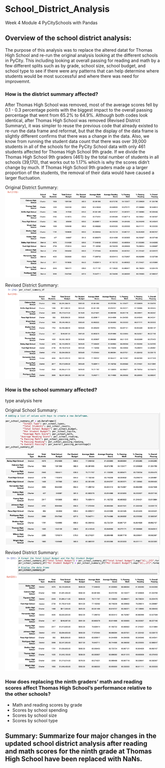 # School_District_Analysis
Week 4 Module 4 PyCitySchools with Pandas

## Overview of the school district analysis:
The purpose of this analysis was to replace the altered datat for Thomas High School and re-run the original analysis looking at the different schools in PyCity. This including looking at overall passing for reading and math by a few different splits such as by grade, school size, school budget, and school type to see if there were any patterns that can help determine where students would be most successful and where there was need for improvemnt. 


### How is the district summary affected?
After Thomas High School was removed, most of the average scores fell by 0.1 - 0.3 percentage points with the biggest impact to the overall passing percentage that went from 65.2% to 64.9%.  Although both codes look identical, after Thomas High School was removed (Revised District Summary), it was simpler to reuse the previous code that already existed to re-run the data frame and reformat, but that the display of the data frame is slightly different confirms that there was a change in the data.  Also, we know from running the student data count that there was over 39,000 students in all of the schools for the PyCity School data  with only 461 students affected for Thomas High School 9th grade. If we divide the Thomas High School 9th graders (461) by the total number of students in all schools (39,170), that works out to 1.17% which is why the scores didn’t change by much. If Thomas High School 9th graders made up a larger proportion of the students, the removal of their data would have caused a larger fluctuation.  

Original District Summary:
![image_name](Resources/school_summary_sorted_original.png)




Revised District Summary:
![image_name](Resources/school_summary_sorted_challenge.png)

### How is the school summary affected?
type analysis here

Original School Summary:
![image_name](Resources/summary_school_original.png)

Revised District Summary:
![image_name](Resources/School_Summary_Challenge.png)


### How does replacing the ninth graders’ math and reading scores affect Thomas High School’s performance relative to the other schools?
  - Math and reading scores by grade
  - Scores by school spending
  - Scores by school size
  - Scores by school type

## Summary: Summarize four major changes in the updated school district analysis after reading and math scores for the ninth grade at Thomas High School have been replaced with NaNs.
